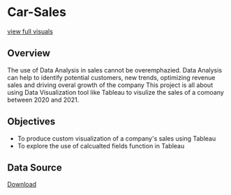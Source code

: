 # Car-Sales

[view full visuals](https://public.tableau.com/views/NewCarSalesDashboard/Dashboard1?:language=en-US&:display_count=n&:origin=viz_share_link) 

## Overview

The use of Data Analysis in sales cannot be overemphazied. Data Analysis can help to identify potential customers, new trends, optimizing revenue sales and driving overal growth of the company
This project is all about using Data Visualization tool like Tableau to visulize the sales of a comoany between 2020 and 2021.

## Objectives
- To produce custom visualization of a company's sales using Tableau
- To explore the use of calcualted fields function in Tableau

## Data Source
[Download](https://github.com/TommyDatageek01/Car-Sales/blob/main/Car%20Sales%20Data.xlsx)

